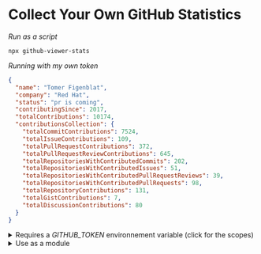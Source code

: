 <h1>Collect Your Own GitHub Statistics</h1>

<p>

<em>Run as a script</em>

```shell
npx github-viewer-stats
```

</p>

<p>
<em>Running with my own token</em>

<!--START OF STATS-->

```json
{
  "name": "Tomer Figenblat",
  "company": "Red Hat",
  "status": "pr is coming",
  "contributingSince": 2017,
  "totalContributions": 10174,
  "contributionsCollection": {
    "totalCommitContributions": 7524,
    "totalIssueContributions": 109,
    "totalPullRequestContributions": 372,
    "totalPullRequestReviewContributions": 645,
    "totalRepositoriesWithContributedCommits": 202,
    "totalRepositoriesWithContributedIssues": 51,
    "totalRepositoriesWithContributedPullRequestReviews": 39,
    "totalRepositoriesWithContributedPullRequests": 98,
    "totalRepositoryContributions": 131,
    "totalGistContributions": 7,
    "totalDiscussionContributions": 80
  }
}
```

<!--END OF STATS-->

</p>

<details>
  <summary>Requires a <em>GITHUB_TOKEN</em> environnement variable (click for the scopes)</summary>
  <p>
  <ul>
    <li>repo</li>
    <li>read:packages</li>
    <li>read:user</li>
    <li>read:discussion</li>
  </ul>
  </p>
</details>

<details>
<summary>Use as a module</summary>

<p>

```shell
npm install --save github-viewer-stats
```

</p>

```javascript
require('github-viewer-stats')().then(r => console.log(JSON.stringify(r, null, 2)));
```

<details>
  <summary>Detailed example</summary>
  <p>

  ```javascript
  const ghViewerStats = require('github-viewer-stats');

  async function main() {
    let stats = await ghViewerStats();
    console.log(JSON.stringify(stats, null, 2));
  }

  main();
  ```

  </p>
</details>

</details>
